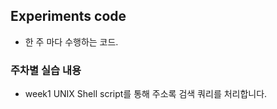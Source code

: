 ## Experiments code

* 한 주 마다 수행하는 코드.


### 주차별 실습 내용

* week1 
  UNIX Shell script를 통해 주소록 검색 쿼리를 처리합니다.
  
  
